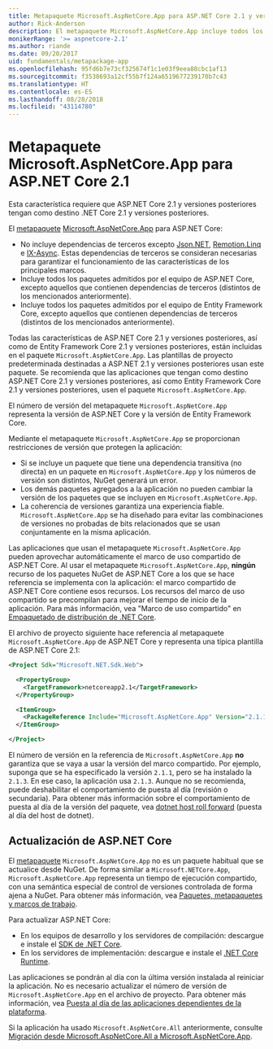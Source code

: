 ```yaml
---
title: Metapaquete Microsoft.AspNetCore.App para ASP.NET Core 2.1 y versiones posteriores
author: Rick-Anderson
description: El metapaquete Microsoft.AspNetCore.App incluye todos los paquetes de ASP.NET Core y Entity Framework Core.
monikerRange: '>= aspnetcore-2.1'
ms.author: riande
ms.date: 09/20/2017
uid: fundamentals/metapackage-app
ms.openlocfilehash: 95fd6b7e73cf325674f1c1e03f9eea88cbc1af13
ms.sourcegitcommit: f3538693a12cf55b7f124a6519677239170b7c43
ms.translationtype: HT
ms.contentlocale: es-ES
ms.lasthandoff: 08/28/2018
ms.locfileid: "43114780"
---
```

# <a name="microsoftaspnetcoreapp-metapackage-for-aspnet-core-21"></a>Metapaquete Microsoft.AspNetCore.App para ASP.NET Core 2.1

Esta característica requiere que ASP.NET Core 2.1 y versiones posteriores tengan como destino .NET Core 2.1 y versiones posteriores.

El [metapaquete](/dotnet/core/packages#metapackages) [Microsoft.AspNetCore.App](https://www.nuget.org/packages/Microsoft.AspNetCore.App) para ASP.NET Core:

* No incluye dependencias de terceros excepto [Json.NET](https://www.nuget.org/packages/Newtonsoft.Json/), [Remotion.Linq](https://www.nuget.org/packages/Remotion.Linq/) e [IX-Async](https://www.nuget.org/packages/System.Interactive.Async/). Estas dependencias de terceros se consideran necesarias para garantizar el funcionamiento de las características de los principales marcos.
* Incluye todos los paquetes admitidos por el equipo de ASP.NET Core, excepto aquellos que contienen dependencias de terceros (distintos de los mencionados anteriormente).
* Incluye todos los paquetes admitidos por el equipo de Entity Framework Core, excepto aquellos que contienen dependencias de terceros (distintos de los mencionados anteriormente).

Todas las características de ASP.NET Core 2.1 y versiones posteriores, así como de Entity Framework Core 2.1 y versiones posteriores, están incluidas en el paquete `Microsoft.AspNetCore.App`. Las plantillas de proyecto predeterminada destinadas a ASP.NET 2.1 y versiones posteriores usan este paquete. Se recomienda que las aplicaciones que tengan como destino ASP.NET Core 2.1 y versiones posteriores, así como Entity Framework Core 2.1 y versiones posteriores, usen el paquete `Microsoft.AspNetCore.App`.

El número de versión del metapaquete `Microsoft.AspNetCore.App` representa la versión de ASP.NET Core y la versión de Entity Framework Core.

Mediante el metapaquete `Microsoft.AspNetCore.App` se proporcionan restricciones de versión que protegen la aplicación:

* Si se incluye un paquete que tiene una dependencia transitiva (no directa) en un paquete en `Microsoft.AspNetCore.App` y los números de versión son distintos, NuGet generará un error.
* Los demás paquetes agregados a la aplicación no pueden cambiar la versión de los paquetes que se incluyen en `Microsoft.AspNetCore.App`.
* La coherencia de versiones garantiza una experiencia fiable. `Microsoft.AspNetCore.App` se ha diseñado para evitar las combinaciones de versiones no probadas de bits relacionados que se usan conjuntamente en la misma aplicación.

Las aplicaciones que usan el metapaquete `Microsoft.AspNetCore.App` pueden aprovechar automáticamente el marco de uso compartido de ASP.NET Core. Al usar el metapaquete `Microsoft.AspNetCore.App`, **ningún** recurso de los paquetes NuGet de ASP.NET Core a los que se hace referencia se implementa con la aplicación: el marco compartido de ASP.NET Core contiene esos recursos. Los recursos del marco de uso compartido se precompilan para mejorar el tiempo de inicio de la aplicación. Para más información, vea "Marco de uso compartido" en [Empaquetado de distribución de .NET Core](/dotnet/core/build/distribution-packaging).

El archivo de proyecto siguiente hace referencia al metapaquete `Microsoft.AspNetCore.App` de ASP.NET Core y representa una típica plantilla de ASP.NET Core 2.1:

```xml
<Project Sdk="Microsoft.NET.Sdk.Web">

  <PropertyGroup>
    <TargetFramework>netcoreapp2.1</TargetFramework>
  </PropertyGroup>

  <ItemGroup>
    <PackageReference Include="Microsoft.AspNetCore.App" Version="2.1.1" />
  </ItemGroup>

</Project>
```

El número de versión en la referencia de `Microsoft.AspNetCore.App` **no** garantiza que se vaya a usar la versión del marco compartido. Por ejemplo, suponga que se ha especificado la versión `2.1.1`, pero se ha instalado la `2.1.3`. En ese caso, la aplicación usa `2.1.3`. Aunque no se recomienda, puede deshabilitar el comportamiento de puesta al día (revisión o secundaria). Para obtener más información sobre el comportamiento de puesta al día de la versión del paquete, vea [dotnet host roll forward](https://github.com/dotnet/core-setup/blob/master/Documentation/design-docs/roll-forward-on-no-candidate-fx.md) (puesta al día del host de dotnet).

## <a name="update-aspnet-core"></a>Actualización de ASP.NET Core

El [metapaquete](/dotnet/core/packages#metapackages) `Microsoft.AspNetCore.App` no es un paquete habitual que se actualice desde NuGet. De forma similar a `Microsoft.NETCore.App`, `Microsoft.AspNetCore.App` representa un tiempo de ejecución compartido, con una semántica especial de control de versiones controlada de forma ajena a NuGet. Para obtener más información, vea [Paquetes, metapaquetes y marcos de trabajo](/dotnet/core/packages).

Para actualizar ASP.NET Core:

* En los equipos de desarrollo y los servidores de compilación: descargue e instale el [SDK de .NET Core](https://www.microsoft.com/net/download).
* En los servidores de implementación: descargue e instale el [.NET Core Runtime](https://www.microsoft.com/net/download).

 Las aplicaciones se pondrán al día con la última versión instalada al reiniciar la aplicación. No es necesario actualizar el número de versión de `Microsoft.AspNetCore.App` en el archivo de proyecto. Para obtener más información, vea [Puesta al día de las aplicaciones dependientes de la plataforma](/dotnet/core/versions/selection#framework-dependent-apps-roll-forward).

Si la aplicación ha usado `Microsoft.AspNetCore.All` anteriormente, consulte [Migración desde Microsoft.AspNetCore.All a Microsoft.AspNetCore.App](xref:fundamentals/metapackage#migrate).
